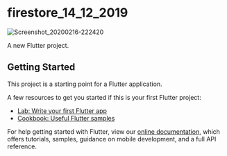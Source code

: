 # firestore_14_12_2019

![Screenshot_20200216-222420](https://user-images.githubusercontent.com/45082229/74613176-60942380-510c-11ea-8ca1-3c7d879cd5c7.png)

A new Flutter project.

## Getting Started

This project is a starting point for a Flutter application.

A few resources to get you started if this is your first Flutter project:

- [Lab: Write your first Flutter app](https://flutter.dev/docs/get-started/codelab)
- [Cookbook: Useful Flutter samples](https://flutter.dev/docs/cookbook)

For help getting started with Flutter, view our
[online documentation](https://flutter.dev/docs), which offers tutorials,
samples, guidance on mobile development, and a full API reference.

